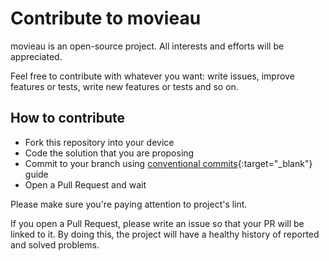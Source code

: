 # Contribute to movieau

movieau is an open-source project. All interests and efforts will be appreciated.

Feel free to contribute with whatever you want: write issues, improve features or tests, write new features or tests and so on.

## How to contribute

- Fork this repository into your device
- Code the solution that you are proposing
- Commit to your branch using [conventional commits](https://www.conventionalcommits.org/en/v1.0.0/){:target="_blank"} guide
- Open a Pull Request and wait

Please make sure you're paying attention to project's lint.

If you open a Pull Request, please write an issue so that your PR will be linked to it. By doing this, the project will have a healthy history of reported and solved problems.
